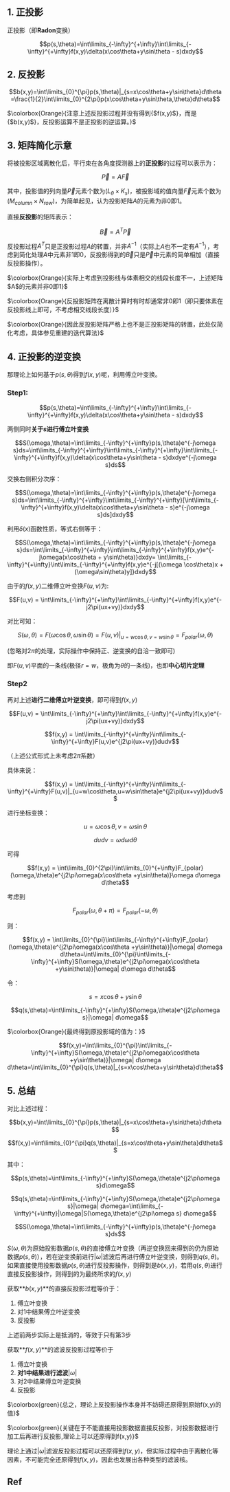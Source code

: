 ## 1. 正投影

正投影（即**Radon**变换）

$$p(s,\theta)=\int\limits_{-\infty}^{+\infty}\int\limits_{-\infty}^{+\infty}f(x,y)\delta(x\cos\theta+y\sin\theta - s)dxdy$$

## 2. 反投影

$$b(x,y)=\int\limits_{0}^{\pi}p(s,\theta)|_{s=x\cos\theta+y\sin\theta}d\theta=\frac{1}{2}\int\limits_{0}^{2\pi}p(x\cos\theta+y\sin\theta,\theta)d\theta$$

$\colorbox{Orange}{注意上述反投影过程并没有得到{$f(x,y)$}，而是{$b(x,y)$}，反投影运算不是正投影的逆运算。}$

## 3. 矩阵简化示意

将被投影区域离散化后，平行束在各角度探测器上的**正投影**的过程可以表示为：

$$\vec{P}=A\vec{F}$$

其中，投影值的列向量$\vec{P}$元素个数为$(L_{\theta}\times K_{s})$，被投影域的值向量$\vec{F}$元素个数为$(M_{column}\times N_{row})$，为简单起见，认为投影矩阵$A$的元素为非0即1。

直接**反投影**的矩阵表示：

$$\vec{B}=A^T\vec{P}$$

反投影过程$A^T$只是正投影过程$A$的转置，并非$A^{-1}$（实际上$A$也不一定有$A^{-1}$），考虑到简化处理$A$中元素非1即0，反投影得到的$\vec{B}$只是$\vec{P}$中元素的简单相加（直接反投影操作）。

$\colorbox{Orange}{实际上考虑到投影线与体素相交的线段长度不一，上述矩阵$A$的元素并非0即1}$

$\colorbox{Orange}{反投影矩阵在离散计算时有时却通常非0即1（即只要体素在反投影线上即可，不考虑相交线段长度）}$

$\colorbox{Orange}{因此反投影矩阵严格上也不是正投影矩阵的转置，此处仅简化考虑，具体参见重建的迭代算法}$

## 4. 正投影的逆变换

那理论上如何基于$p(s,\theta)$得到$f(x,y)$呢，利用傅立叶变换。

### Step1:

$$p(s,\theta)=\int\limits_{-\infty}^{+\infty}\int\limits_{-\infty}^{+\infty}f(x,y)\delta(x\cos\theta+y\sin\theta - s)dxdy$$

两侧同时**关于$s$进行傅立叶变换**

$$S(\omega,\theta)=\int\limits_{-\infty}^{+\infty}p(s,\theta)e^{-j\omega s}ds=\int\limits_{-\infty}^{+\infty}\int\limits_{-\infty}^{+\infty}\int\limits_{-\infty}^{+\infty}f(x,y)\delta(x\cos\theta+y\sin\theta - s)dxdye^{-j\omega s}ds$$

交换右侧积分次序：

$$S(\omega,\theta)=\int\limits_{-\infty}^{+\infty}p(s,\theta)e^{-j\omega s}ds=\int\limits_{-\infty}^{+\infty}\int\limits_{-\infty}^{+\infty}[\int\limits_{-\infty}^{+\infty}f(x,y)\delta(x\cos\theta+y\sin\theta - s)e^{-j\omega s}ds]dxdy$$

利用$\delta(x)$函数性质，等式右侧等于：

$$S(\omega,\theta)=\int\limits_{-\infty}^{+\infty}p(s,\theta)e^{-j\omega s}ds=\int\limits_{-\infty}^{+\infty}\int\limits_{-\infty}^{+\infty}f(x,y)e^{-j\omega(x\cos\theta + y\sin\theta)}dxdy= \int\limits_{-\infty}^{+\infty}\int\limits_{-\infty}^{+\infty}f(x,y)e^{-j[(\omega \cos\theta)x +(\omega\sin\theta)y]}dxdy$$

由于的$f(x,y)$二维傅立叶变换$F(u,v)$为:

$$F(u,v) = \int\limits_{-\infty}^{+\infty}\int\limits_{-\infty}^{+\infty}f(x,y)e^{-j2\pi(ux+vy)}dxdy$$

对比可知：

$$S(\omega,\theta) = F(\omega \cos\theta,\omega \sin\theta)=F(u,v)|_{u=w\cos\theta,v=w\sin\theta}=F_{polar}(\omega,\theta)$$

(忽略对$2\pi$的处理，实际操作中保持正、逆变换的自洽一致即可)

即$F(u,v)$平面的一条线(极径$r =w$，极角为$\theta$的一条线)，也即**中心切片定理**

### Step2

再对上述**进行二维傅立叶逆变换**，即可得到$f(x,y)$

$$F(u,v) = \int\limits_{-\infty}^{+\infty}\int\limits_{-\infty}^{+\infty}f(x,y)e^{-j2\pi(ux+vy)}dxdy$$

$$f(x,y) = \int\limits_{-\infty}^{+\infty}\int\limits_{-\infty}^{+\infty}F(u,v)e^{j2\pi(ux+vy)}dudv$$

（上述公式形式上未考虑$2\pi$系数）

具体来说：

$$f(x,y) = \int\limits_{-\infty}^{+\infty}\int\limits_{-\infty}^{+\infty}F(u,v)|_{u=w\cos\theta,u=w\sin\theta}e^{j2\pi(ux+vy)}dudv$$

进行坐标变换：

$$u=\omega\cos\theta,v=\omega\sin\theta$$

$$dudv = \omega d\omega d\theta$$

可得

$$f(x,y) = \int\limits_{0}^{2\pi}\int\limits_{0}^{+\infty}F_{polar}(\omega,\theta)e^{j2\pi\omega(x\cos\theta +y\sin\theta)}\omega d\omega d\theta$$

考虑到

$$F_{polar}(\omega,\theta + \pi) = F_{polar}(-\omega,\theta)$$

则：

$$f(x,y) = \int\limits_{0}^{\pi}\int\limits_{-\infty}^{+\infty}F_{polar}(\omega,\theta)e^{j2\pi\omega(x\cos\theta +y\sin\theta)}|\omega| d\omega d\theta=\int\limits_{0}^{\pi}\int\limits_{-\infty}^{+\infty}S(\omega,\theta)e^{j2\pi\omega(x\cos\theta +y\sin\theta)}|\omega| d\omega d\theta$$

令：

$$s= x\cos\theta +y\sin\theta$$

$$q(s,\theta)=\int\limits_{-\infty}^{+\infty}S(\omega,\theta)e^{j2\pi\omega s}|\omega| d\omega$$

$\colorbox{Orange}{最终得到原投影域的值为：}$

$$f(x,y)=\int\limits_{0}^{\pi}\int\limits_{-\infty}^{+\infty}S(\omega,\theta)e^{j2\pi\omega(x\cos\theta +y\sin\theta)}|\omega| d\omega d\theta=\int\limits_{0}^{\pi}q(s,\theta)|_{s=x\cos\theta+y\sin\theta}d\theta$$

## 5. 总结

对比上述过程：

$$b(x,y)=\int\limits_{0}^{\pi}p(s,\theta)|_{s=x\cos\theta+y\sin\theta}d\theta$$

$$f(x,y)=\int\limits_{0}^{\pi}q(s,\theta)|_{s=x\cos\theta+y\sin\theta}d\theta$$

其中：

$$p(s,\theta)=\int\limits_{-\infty}^{+\infty}S(\omega,\theta)e^{j2\pi\omega s}d\omega$$

$$q(s,\theta)=\int\limits_{-\infty}^{+\infty}S(\omega,\theta)e^{j2\pi\omega s}|\omega| d\omega=\int\limits_{-\infty}^{+\infty}|\omega|S(\omega,\theta)e^{j2\pi\omega s} d\omega$$

$$S(\omega,\theta)=\int\limits_{-\infty}^{+\infty}p(s,\theta)e^{-j\omega s}ds$$

$S(\omega,\theta)$为原始投影数据$p(s,\theta)$的直接傅立叶变换（再逆变换回来得到的仍为原始数据$p(s,\theta)$），若在逆变换前进行$|\omega|$滤波后再进行傅立叶逆变换，则得到$q(s,\theta)$。如果直接使用投影数据$p(s,\theta)$进行反投影操作，则得到是$b(x,y)$，若用$q(s,\theta)$进行直接反投影操作，则得到的为最终所求的$f(x,y)$

获取**$b(x,y)$**的直接反投影过程等价于：

1. 傅立叶变换
2. 对1中结果傅立叶逆变换
3. 反投影

上述前两步实际上是抵消的，等效于只有第3步

获取**$f(x,y)$**的滤波反投影过程等价于

1. 傅立叶变换
2. **对1中结果进行滤波**$|\omega|$
3. 对2中结果傅立叶逆变换
4. 反投影

$\colorbox{green}{总之，理论上反投影操作本身并不妨碍还原得到原始f(x,y)的值}$

$\colorbox{green}{关键在于不能直接用投影数据直接反投影，对投影数据进行加工后再进行反投影,理论上可以还原得到f(x,y)}$

理论上通过$|\omega|$滤波反投影过程可以还原得到$f(x,y)$，但实际过程中由于离散化等因素，不可能完全还原得到$f(x,y)$，因此也发展出各种类型的滤波核。



## Ref

